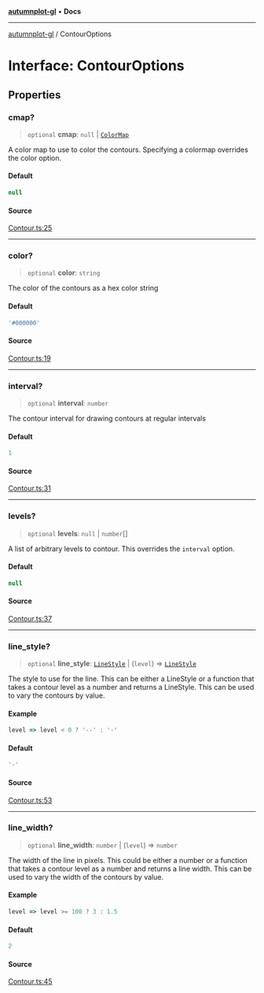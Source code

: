 [**autumnplot-gl**](../index.md) • **Docs**

***

[autumnplot-gl](../globals.md) / ContourOptions

# Interface: ContourOptions

## Properties

### cmap?

> `optional` **cmap**: `null` \| [`ColorMap`](../classes/ColorMap.md)

A color map to use to color the contours. Specifying a colormap overrides the color option.

#### Default

```ts
null
```

#### Source

[Contour.ts:25](https://github.com/tsupinie/autumnplot-gl/blob/0e257a0170331d21c88041ead5493447b81541cc/src/Contour.ts#L25)

***

### color?

> `optional` **color**: `string`

The color of the contours as a hex color string

#### Default

```ts
'#000000'
```

#### Source

[Contour.ts:19](https://github.com/tsupinie/autumnplot-gl/blob/0e257a0170331d21c88041ead5493447b81541cc/src/Contour.ts#L19)

***

### interval?

> `optional` **interval**: `number`

The contour interval for drawing contours at regular intervals

#### Default

```ts
1
```

#### Source

[Contour.ts:31](https://github.com/tsupinie/autumnplot-gl/blob/0e257a0170331d21c88041ead5493447b81541cc/src/Contour.ts#L31)

***

### levels?

> `optional` **levels**: `null` \| `number`[]

A list of arbitrary levels to contour. This overrides the `interval` option.

#### Default

```ts
null
```

#### Source

[Contour.ts:37](https://github.com/tsupinie/autumnplot-gl/blob/0e257a0170331d21c88041ead5493447b81541cc/src/Contour.ts#L37)

***

### line\_style?

> `optional` **line\_style**: [`LineStyle`](../type-aliases/LineStyle.md) \| (`level`) => [`LineStyle`](../type-aliases/LineStyle.md)

The style to use for the line. This can be either a LineStyle or a function that takes a contour level as a number and returns a LineStyle. This 
 can be used to vary the contours by value.

#### Example

```ts
level => level < 0 ? '--' : '-'
```

#### Default

```ts
'-'
```

#### Source

[Contour.ts:53](https://github.com/tsupinie/autumnplot-gl/blob/0e257a0170331d21c88041ead5493447b81541cc/src/Contour.ts#L53)

***

### line\_width?

> `optional` **line\_width**: `number` \| (`level`) => `number`

The width of the line in pixels. This could be either a number or a function that takes a contour level as a number and returns a line width. This
 can be used to vary the width of the contours by value.

#### Example

```ts
level => level >= 100 ? 3 : 1.5
```

#### Default

```ts
2
```

#### Source

[Contour.ts:45](https://github.com/tsupinie/autumnplot-gl/blob/0e257a0170331d21c88041ead5493447b81541cc/src/Contour.ts#L45)

